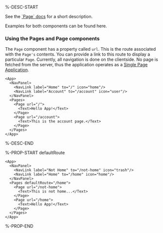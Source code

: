 %-DESC-START

See the [\`Page\` docs](/components/Page) for a short description.

Examples for both components can be found here.

### Using the Pages and Page components

The `Page` component has a property called `url`. This is the route associated with the `Page's` contents.
You can provide a link to this route to display a particular `Page`.
Currently, all navigation is done on the clientside.
No page is fetched from the server, thus the application operates as a [Single Page Application](https://developer.mozilla.org/en-US/docs/Glossary/SPA).

```xmlui-pg copy {3-4, 7, 10} display name="Example: using Pages and Page" height="150px"
<App>
  <NavPanel>
    <NavLink label="Home" to="/" icon="home"/>
    <NavLink label="Account" to="/account" icon="user"/>
  </NavPanel>
  <Pages>
    <Page url="/">
      <Text>Hello App!</Text>
    </Page>
    <Page url="/account">
      <Text>This is the account page.</Text>
    </Page>
  </Pages>
</App>
```

%-DESC-END

%-PROP-START defaultRoute

```xmlui-pg copy {6-13} display name="Example: defaultRoute" height="150px"
<App>
  <NavPanel>
    <NavLink label="Not Home" to="/not-home" icon="trash"/>
    <NavLink label="Home" to="/home" icon="home"/>
  </NavPanel>
  <Pages defaultRoute="/home">
    <Page url="/not-home">
      <Text>This is not home...</Text>
    </Page>
    <Page url="/home">
      <Text>Hello App!</Text>
    </Page>
  </Pages>
</App>
```

%-PROP-END
